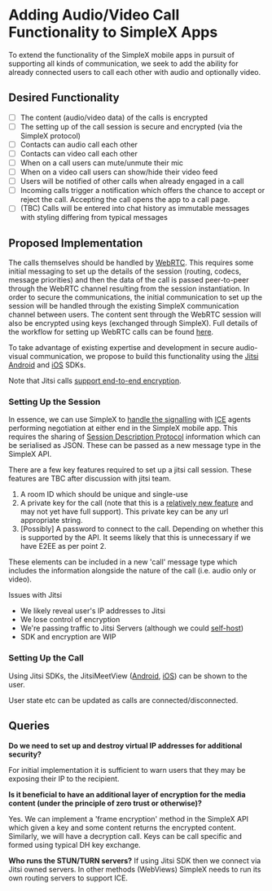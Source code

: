 # Adding Audio/Video Call Functionality to SimpleX Apps

To extend the functionality of the SimpleX mobile apps in pursuit of supporting all kinds of communication, we seek to add the ability for already connected users to call each other with audio and optionally video.

## Desired Functionality
- [ ] The content (audio/video data) of the calls is encrypted
- [ ] The setting up of the call session is secure and encrypted (via the SimpleX protocol)
- [ ] Contacts can audio call each other
- [ ] Contacts can video call each other
- [ ] When on a call users can mute/unmute their mic
- [ ] When on a video call users can show/hide their video feed
- [ ] Users will be notified of other calls when already engaged in a call
- [ ] Incoming calls trigger a notification which offers the chance to accept or reject the call. Accepting the call opens the app to a call page.
- [ ] (TBC) Calls will be entered into chat history as immutable messages with styling differing from typical messages

## Proposed Implementation

The calls themselves should be handled by [WebRTC](https://www.html5rocks.com/en/tutorials/webrtc/infrastructure). This requires some initial messaging to set up the details of the session (routing, codecs, message priorities) and then the data of the call is passed peer-to-peer through the WebRTC channel resulting from the session instantiation. In order to secure the communications, the initial communication to set up the session will be handled through the existing SimpleX communication channel between users. The content sent through the WebRTC session will also be encrypted using keys (exchanged through SimpleX). Full details of the workflow for setting up WebRTC calls can be found [here](https://developer.mozilla.org/en-US/docs/Web/API/WebRTC_API/Signaling_and_video_calling).

To take advantage of existing expertise and development in secure audio-visual communication, we propose to build this functionality using the [Jitsi](https://jitsi.github.io/handbook) [Android](https://jitsi.github.io/handbook/docs/dev-guide/dev-guide-android-sdk) and [iOS](https://jitsi.github.io/handbook/docs/dev-guide/dev-guide-ios-sdk) SDKs.

Note that Jitsi calls [support end-to-end encryption](https://jitsi.org/blog/e2ee/).


### Setting Up the Session

In essence, we can use SimpleX to [handle the signalling](https://developer.mozilla.org/en-US/docs/Web/API/WebRTC_API/Signaling_and_video_calling) with [ICE](https://developer.mozilla.org/en-US/docs/Glossary/ICE) agents performing negotiation at either end in the SimpleX mobile app. This requires the sharing of [Session Description Protocol](https://developer.mozilla.org/en-US/docs/Glossary/SDP) information which can be serialised as JSON. These can be passed as a new message type in the SimpleX API.

There are a few key features required to set up a jitsi call session. These features are TBC after discussion with jitsi team.

1. A room ID which should be unique and single-use
2. A private key for the call (note that this is a [relatively new feature](https://jitsi.org/blog/e2ee/) and may not yet have full support). This private key can be any url appropriate string.
3. [Possibly] A password to connect to the call. Depending on whether this is supported by the API. It seems likely that this is unnecessary if we have E2EE as per point 2.

These elements can be included in a new 'call' message type which includes the information alongside the nature of the call (i.e. audio only or video).


Issues with Jitsi
- We likely reveal user's IP addresses to Jitsi
- We lose control of encryption
- We're passing traffic to Jitsi Servers (although we could [self-host](https://jitsi.github.io/handbook/docs/devops-guide/))
- SDK and encryption are WIP


### Setting Up the Call
Using Jitsi SDKs, the JitsiMeetView ([Android](https://jitsi.github.io/handbook/docs/dev-guide/dev-guide-android-sdk#jitsimeetview), [iOS](https://jitsi.github.io/handbook/docs/dev-guide/dev-guide-ios-sdk#jitsimeetview-class)) can be shown to the user.

User state etc can be updated as calls are connected/disconnected.


## Queries
**Do we need to set up and destroy virtual IP addresses for additional security?**

For initial implementation it is sufficient to warn users that they may be exposing their IP to the recipient.

**Is it beneficial to have an additional layer of encryption for the media content (under the principle of zero trust or otherwise)?**

Yes. We can implement a 'frame encryption' method in the SimpleX API which given a key and some content returns the encrypted content. Similarly, we will have a decryption call. Keys can be call specific and formed using typical DH key exchange.

**Who runs the STUN/TURN servers?**
If using Jitsi SDK then we connect via Jitsi owned servers. In other methods (WebViews) SimpleX needs to run its own routing servers to support ICE.
